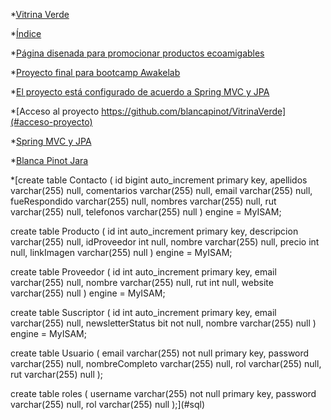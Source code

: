 
*[Vitrina Verde](Título)

*[Índice](#índice)

*[Página disenada para promocionar productos ecoamigables](#descripción-del-proyecto)

*[Proyecto final para bootcamp Awakelab](#Estado-del-proyecto)

*[El proyecto está configurado de acuerdo a Spring MVC y JPA](#Características-de-la-aplicación-y-demostración)

*[Acceso al proyecto https://github.com/blancapinot/VitrinaVerde](#acceso-proyecto)

*[Spring MVC y JPA](#tecnologías-utilizadas)

*[Blanca Pinot Jara](#personas-desarrolladores)

*[create table Contacto
(
id            bigint auto_increment
primary key,
apellidos     varchar(255) null,
comentarios   varchar(255) null,
email         varchar(255) null,
fueRespondido varchar(255) null,
nombres       varchar(255) null,
rut           varchar(255) null,
telefonos     varchar(255) null
)
engine = MyISAM;

create table Producto
(
id          int auto_increment
primary key,
descripcion varchar(255) null,
idProveedor int          null,
nombre      varchar(255) null,
precio      int          null,
linkImagen  varchar(255) null
)
engine = MyISAM;

create table Proveedor
(
id      int auto_increment
primary key,
email   varchar(255) null,
nombre  varchar(255) null,
rut     int          null,
website varchar(255) null
)
engine = MyISAM;

create table Suscriptor
(
id               int auto_increment
primary key,
email            varchar(255) null,
newsletterStatus bit          not null,
nombre           varchar(255) null
)
engine = MyISAM;

create table Usuario
(
email          varchar(255) not null
primary key,
password       varchar(255) null,
nombreCompleto varchar(255) null,
rol            varchar(255) null,
rut            varchar(255) null
);

create table roles
(
username varchar(255) not null
primary key,
password varchar(255) null,
rol      varchar(255) null
);](#sql)

